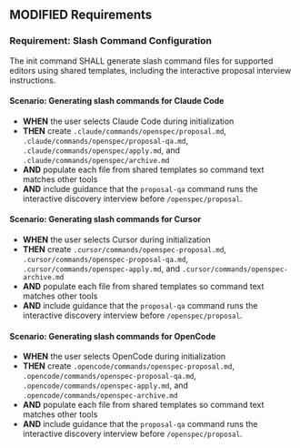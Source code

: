 ## MODIFIED Requirements
### Requirement: Slash Command Configuration
The init command SHALL generate slash command files for supported editors using shared templates, including the interactive proposal interview instructions.

#### Scenario: Generating slash commands for Claude Code
- **WHEN** the user selects Claude Code during initialization
- **THEN** create `.claude/commands/openspec/proposal.md`, `.claude/commands/openspec/proposal-qa.md`, `.claude/commands/openspec/apply.md`, and `.claude/commands/openspec/archive.md`
- **AND** populate each file from shared templates so command text matches other tools
- **AND** include guidance that the `proposal-qa` command runs the interactive discovery interview before `/openspec/proposal`.

#### Scenario: Generating slash commands for Cursor
- **WHEN** the user selects Cursor during initialization
- **THEN** create `.cursor/commands/openspec-proposal.md`, `.cursor/commands/openspec-proposal-qa.md`, `.cursor/commands/openspec-apply.md`, and `.cursor/commands/openspec-archive.md`
- **AND** populate each file from shared templates so command text matches other tools
- **AND** include guidance that the `proposal-qa` command runs the interactive discovery interview before `/openspec/proposal`.

#### Scenario: Generating slash commands for OpenCode
- **WHEN** the user selects OpenCode during initialization
- **THEN** create `.opencode/commands/openspec-proposal.md`, `.opencode/commands/openspec-proposal-qa.md`, `.opencode/commands/openspec-apply.md`, and `.opencode/commands/openspec-archive.md`
- **AND** populate each file from shared templates so command text matches other tools
- **AND** include guidance that the `proposal-qa` command runs the interactive discovery interview before `/openspec/proposal`.

